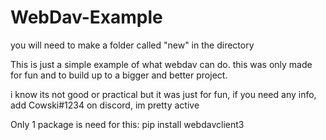 # WebDav-Example

you will need to make a folder called "new" in the directory

This is just a simple example of what webdav can do. this was only made for fun and to build up to a bigger and better project.

i know its not good or practical but it was just for fun, if you need any info, add Cowski#1234 on discord, im pretty active 


Only 1 package is need for this:
pip install webdavclient3
